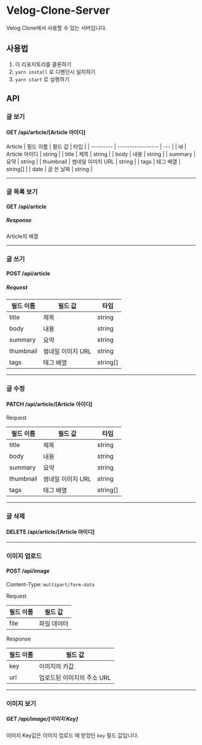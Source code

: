 # Velog-Clone-Server

Velog Clone에서 사용할 수 있는 서버입니다.

## 사용법

1. 이 리포지토리를 클론하기
2. `yarn install` 로 디펜던시 설치하기
3. `yarn start` 로 실행하기

## API

### 글 보기

#### GET /api/article/[Article 아이디]

Article
| 필드 이름 | 필드 값 | 타입 |
| --------- | ----------------- | --- |
| id | Article 아이디 | string |
| title | 제목 | string |
| body | 내용 | string |
| summary | 요약 | string |
| thumbnail | 썸네일 이미지 URL | string |
| tags | 태그 배열 | string[] |
| date | 글 쓴 날짜 | string |

---

### 글 목록 보기

#### GET /api/article

##### Response

Article의 배열

---

### 글 쓰기

#### POST /api/article

##### Request

| 필드 이름 | 필드 값           | 타입     |
| --------- | ----------------- | -------- |
| title     | 제목              | string   |
| body      | 내용              | string   |
| summary   | 요약              | string   |
| thumbnail | 썸네일 이미지 URL | string   |
| tags      | 태그 배열         | string[] |

---

### 글 수정

#### PATCH /api/article/[Article 아이디]

Request

| 필드 이름 | 필드 값           | 타입     |
| --------- | ----------------- | -------- |
| title     | 제목              | string   |
| body      | 내용              | string   |
| summary   | 요약              | string   |
| thumbnail | 썸네일 이미지 URL | string   |
| tags      | 태그 배열         | string[] |

---

### 글 삭제

#### DELETE /api/article/[Article 아이디]

---

### 이미지 업로드

#### POST /api/image

Content-Type: `multipart/form-data`

Request

| 필드 이름 | 필드 값     |
| --------- | ----------- |
| file      | 파일 데이터 |

Response

| 필드 이름 | 필드 값                    |
| --------- | -------------------------- |
| key       | 이미지의 키값              |
| url       | 업로드된 이미지의 주소 URL |

---

### 이미지 보기

##### GET /api/image/[이미지 Key]

이미지 Key값은 이미지 업로드 때 받았던 `key` 필드 값입니다.
